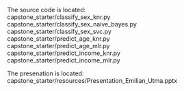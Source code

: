 The source code is located:<br />
capstone_starter/classify_sex_knr.py<br />
capstone_starter/classify_sex_naive_bayes.py<br />
capstone_starter/classify_sex_svc.py<br />
capstone_starter/predict_age_knr.py<br />
capstone_starter/predict_age_mlr.py<br />
capstone_starter/predict_income_knr.py<br />
capstone_starter/predict_income_mlr.py<br />

The presenation is located:<br />
capstone_starter/resources/Presentation_Emilian_Utma.pptx
